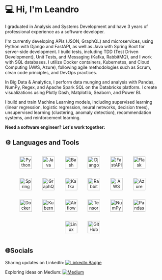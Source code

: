 # 💻 Hi, I'm Leandro


I graduated in Analysis and Systems Development and have 3 years of professional experience as a software developer.

I'm currently developing APIs (JSON, GraphQL) and microservices, using Python with Django and FastAPI, as well as Java with Spring Boot for server-side development. I build tests, including TDD (Test Driven Development), Unit Tests, and Messaging (Kafka, RabbitMQ), and I work with SQL databases. I utilize Docker containers, Kubernetes, and Cloud Computing (AWS, Azure), following agile methodologies such as Scrum, clean code principles, and DevOps practices.

In Big Data & Analytics, I perform data munging and analysis with Pandas, NumPy, Regex, and Apache Spark SQL on the Databricks platform. I create visualizations using Plotly Dash, Matplotlib, Seaborn, and Power BI.

I build and train Machine Learning models, including supervised learning (linear regression, logistic regression, neural networks, decision trees), unsupervised learning (clustering, anomaly detection), recommendation systems, and reinforcement learning.

**Need a software engineer?** 
**Let's work together:**

## ⚙️ Languages and Tools

<div align="center">
<img style="margin: 15px;" alt="Python" width="40px" src="https://cdn.jsdelivr.net/gh/devicons/devicon/icons/python/python-plain.svg"/>
<img style="margin: 15px;" alt="Java" width="40px" src="https://cdn.jsdelivr.net/gh/devicons/devicon/icons/java/java-original.svg"/>
<img style="margin: 15px;" alt="Bash" width="40px" src="https://cdn.jsdelivr.net/gh/devicons/devicon/icons/bash/bash-original.svg"/>
<img style="margin: 15px;" alt="Django" width="40px" src="https://cdn.jsdelivr.net/gh/devicons/devicon/icons/django/django-plain.svg"/>
<img style="margin: 15px;" alt="FastAPI" width="40px" src="https://cdn.jsdelivr.net/gh/devicons/devicon/icons/fastapi/fastapi-original.svg"/>
<img style="margin: 15px;" alt="Flask" width="40px" src="https://cdn.jsdelivr.net/gh/devicons/devicon/icons/flask/flask-original.svg"/>
<img style="margin: 15px;" alt="Spring" width="40px" src="https://cdn.jsdelivr.net/gh/devicons/devicon/icons/spring/spring-original.svg"/>
<img style="margin: 15px;" alt="GraphQL" width="40px" src="https://cdn.jsdelivr.net/gh/devicons/devicon/icons/graphql/graphql-plain.svg"/>
<img style="margin: 15px;" alt="Kafka" width="40px" src="https://cdn.jsdelivr.net/gh/devicons/devicon/icons/apachekafka/apachekafka-original.svg"/>
<img style="margin: 15px;" alt="RabbitMQ" width="40px" src="https://cdn.jsdelivr.net/gh/devicons/devicon@latest/icons/rabbitmq/rabbitmq-original.svg"/>
<img style="margin: 15px;" alt="AWS" width="40px" src="https://cdn.jsdelivr.net/gh/devicons/devicon@latest/icons/amazonwebservices/amazonwebservices-original-wordmark.svg"/>
<img style="margin: 15px;" alt="Azure" width="40px" src="https://cdn.jsdelivr.net/gh/devicons/devicon@latest/icons/azure/azure-original.svg"/>
<img style="margin: 15px;" alt="Docker" width="40px" src="https://cdn.jsdelivr.net/gh/devicons/devicon/icons/docker/docker-original.svg"/>
<img style="margin: 15px;" alt="Kubernetes" width="40px" src="https://cdn.jsdelivr.net/gh/devicons/devicon/icons/kubernetes/kubernetes-original.svg"/>
<img style="margin: 15px;" alt="Airflow" width="40px" src="https://cdn.jsdelivr.net/gh/devicons/devicon@latest/icons/apacheairflow/apacheairflow-original.svg"/>
<img style="margin: 15px;" alt="TensorFlow" width="40px" src="https://cdn.jsdelivr.net/gh/devicons/devicon/icons/tensorflow/tensorflow-original.svg"/>
<img style="margin: 15px;" alt="NumPy" width="40px" src="https://cdn.jsdelivr.net/gh/devicons/devicon/icons/numpy/numpy-original.svg"/>
<img style="margin: 15px;" alt="Pandas" width="40px" src="https://cdn.jsdelivr.net/gh/devicons/devicon/icons/pandas/pandas-original.svg"/>
<img style="margin: 15px;" alt="Linux" width="40px" src="https://cdn.jsdelivr.net/gh/devicons/devicon/icons/linux/linux-original.svg"/>
<img style="margin: 15px;" alt="GitHub" width="40px" src="https://cdn.jsdelivr.net/gh/devicons/devicon/icons/github/github-original.svg"/>
</div>

## 🌐Socials
Sharing updates on LinkedIn: 
[![LinkedIn Badge](https://img.shields.io/badge/-LinkedIn-blue?style=flat-square&logo=Linkedin&logoColor=white&link=https://www.linkedin.com/in/leandroherdy/)](https://www.linkedin.com/in/leandroherdy/) 

Exploring ideas on Medium: 
[![Medium](https://img.shields.io/badge/Medium-12100E?logo=medium&logoColor=white&link=https://leandroherdy.medium.com/)](https://leandroherdy.medium.com/)

